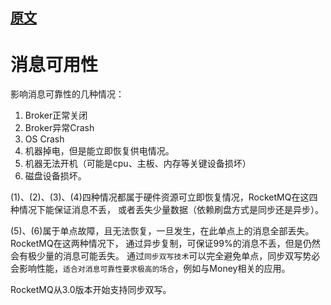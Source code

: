 
## [原文](http://jm.taobao.org/2017/01/12/rocketmq-quick-start-in-10-minutes/)

# 消息可用性

影响消息可靠性的几种情况：

1. Broker正常关闭
2. Broker异常Crash
3. OS Crash
4. 机器掉电，但是能立即恢复供电情况。
5. 机器无法开机（可能是cpu、主板、内存等关键设备损坏）
6. 磁盘设备损坏。

(1)、(2)、(3)、(4)四种情况都属于硬件资源可立即恢复情况，RocketMQ在这四种情况下能保证消息不丢，
或者丢失少量数据（依赖刷盘方式是同步还是异步）。

(5)、(6)属于单点故障，且无法恢复，一旦发生，在此单点上的消息全部丢失。RocketMQ在这两种情况下，
通过异步复制，可保证99%的消息不丢，但是仍然会有极少量的消息可能丢失。
通过`同步双写技术`可以完全避免单点，同步双写势必会影响性能，`适合对消息可靠性要求极高的场合`，例如与Money相关的应用。

RocketMQ从3.0版本开始支持同步双写。